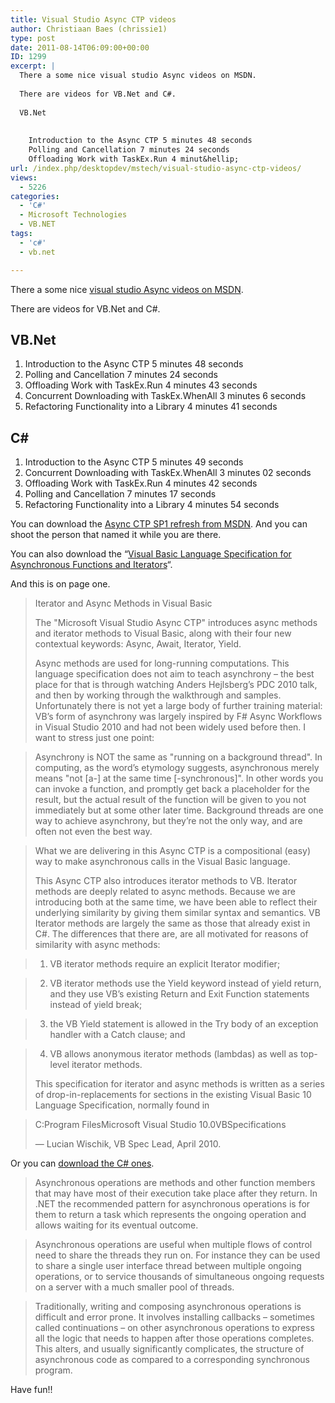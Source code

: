 ```yaml
---
title: Visual Studio Async CTP videos
author: Christiaan Baes (chrissie1)
type: post
date: 2011-08-14T06:09:00+00:00
ID: 1299
excerpt: |
  There a some nice visual studio Async videos on MSDN.
  
  There are videos for VB.Net and C#. 
  
  VB.Net
  
  
    Introduction to the Async CTP 5 minutes 48 seconds
    Polling and Cancellation 7 minutes 24 seconds
    Offloading Work with TaskEx.Run 4 minut&hellip;
url: /index.php/desktopdev/mstech/visual-studio-async-ctp-videos/
views:
  - 5226
categories:
  - 'C#'
  - Microsoft Technologies
  - VB.NET
tags:
  - 'c#'
  - vb.net

---
```

There a some nice [visual studio Async videos on MSDN][1].

There are videos for VB.Net and C#. 

## VB.Net

  1. Introduction to the Async CTP 5 minutes 48 seconds
  2. Polling and Cancellation 7 minutes 24 seconds
  3. Offloading Work with TaskEx.Run 4 minutes 43 seconds
  4. Concurrent Downloading with TaskEx.WhenAll 3 minutes 6 seconds
  5. Refactoring Functionality into a Library 4 minutes 41 seconds

## C#

  1. Introduction to the Async CTP 5 minutes 49 seconds
  2. Concurrent Downloading with TaskEx.WhenAll 3 minutes 02 seconds
  3. Offloading Work with TaskEx.Run 4 minutes 42 seconds
  4. Polling and Cancellation 7 minutes 17 seconds
  5. Refactoring Functionality into a Library 4 minutes 54 seconds

You can download the [Async CTP SP1 refresh from MSDN][2]. And you can shoot the person that named it while you are there.

You can also download the &#8220;[Visual Basic Language Specification for Asynchronous Functions and Iterators][3]&#8220;. 

And this is on page one.

> Iterator and Async Methods in Visual Basic
> 
> The "Microsoft Visual Studio Async CTP" introduces async methods and iterator methods to Visual Basic, along with their four new contextual keywords: Async, Await, Iterator, Yield.
> 
> Async methods are used for long-running computations. This language specification does not aim to teach asynchrony – the best place for that is through watching Anders Hejlsberg’s PDC 2010 talk, and then by working through the walkthrough and samples. Unfortunately there is not yet a large body of further training material: VB’s form of asynchrony was largely inspired by F# Async Workflows in Visual Studio 2010 and had not been widely used before then. I want to stress just one point:
  
> Asynchrony is NOT the same as "running on a background thread". In computing, as the word’s etymology suggests, asynchronous merely means "not [a-] at the same time [-synchronous]". In other words you can invoke a function, and promptly get back a placeholder for the result, but the actual result of the function will be given to you not immediately but at some other later time. Background threads are one way to achieve asynchrony, but they’re not the only way, and are often not even the best way.
  
> What we are delivering in this Async CTP is a compositional (easy) way to make asynchronous calls in the Visual Basic language.
> 
> This Async CTP also introduces iterator methods to VB. Iterator methods are deeply related to async methods. Because we are introducing both at the same time, we have been able to reflect their underlying similarity by giving them similar syntax and semantics. VB Iterator methods are largely the same as those that already exist in C#. The differences that there are, are all motivated for reasons of similarity with async methods:
  
> 1. VB iterator methods require an explicit Iterator modifier;
  
> 2. VB iterator methods use the Yield keyword instead of yield return, and they use VB’s existing Return and Exit Function statements instead of yield break;
  
> 3. the VB Yield statement is allowed in the Try body of an exception handler with a Catch clause; and
  
> 4. VB allows anonymous iterator methods (lambdas) as well as top-level iterator methods.
> 
> This specification for iterator and async methods is written as a series of drop-in-replacements for sections in the existing Visual Basic 10 Language Specification, normally found in
  
> C:Program FilesMicrosoft Visual Studio 10.0VBSpecifications
> 
> &#8212; Lucian Wischik, VB Spec Lead, April 2010. 

Or you can [download the C# ones][4].

> Asynchronous operations are methods and other function members that may have most of their execution take place after they return. In .NET the recommended pattern for asynchronous operations is for them to return a task which represents the ongoing operation and allows waiting for its eventual outcome.
  
> Asynchronous operations are useful when multiple flows of control need to share the threads they run on. For instance they can be used to share a single user interface thread between multiple ongoing operations, or to service thousands of simultaneous ongoing requests on a server with a much smaller pool of threads.
  
> Traditionally, writing and composing asynchronous operations is difficult and error prone. It involves installing callbacks – sometimes called continuations – on other asynchronous operations to express all the logic that needs to happen after those operations completes. This alters, and usually significantly complicates, the structure of asynchronous code as compared to a corresponding synchronous program. 

Have fun!!

 [1]: http://msdn.microsoft.com/en-us/vstudio/hh378091.aspx
 [2]: http://www.microsoft.com/download/en/details.aspx?displaylang=en&id=9983
 [3]: http://www.microsoft.com/download/en/details.aspx?displaylang=en&id=22388
 [4]: http://www.microsoft.com/download/en/details.aspx?displaylang=en&id=23753